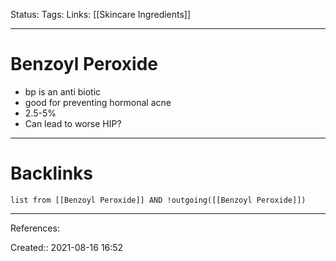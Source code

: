Status: 
Tags: 
Links: [[Skincare Ingredients]]
___
# Benzoyl Peroxide
- bp is an anti biotic
- good for preventing hormonal acne
- 2.5-5%
- Can lead to worse HIP?
___
# Backlinks
```dataview
list from [[Benzoyl Peroxide]] AND !outgoing([[Benzoyl Peroxide]])
```
___
References:

Created:: 2021-08-16 16:52

